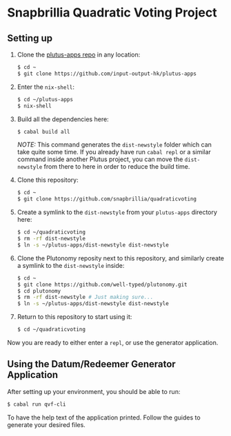 # Snapbrillia Quadratic Voting Project

## Setting up

1. Clone the [plutus-apps repo](https://github.com/input-output-hk/plutus-apps)
   in any location:
   ```bash
   $ cd ~
   $ git clone https://github.com/input-output-hk/plutus-apps
   ```
2. Enter the `nix-shell`:
   ```bash
   $ cd ~/plutus-apps
   $ nix-shell
   ```
3. Build all the dependencies here:
   ```bash
   $ cabal build all
   ```
   *NOTE:* This command generates the `dist-newstyle` folder which can take
   quite some time. If you already have run `cabal repl` or a similar command
   inside another Plutus project, you can move the `dist-newstyle` from there
   to here in order to reduce the build time.

4. Clone this repository:
   ```bash
   $ cd ~
   $ git clone https://github.com/snapbrillia/quadraticvoting
   ```

5. Create a symlink to the `dist-newstyle` from your `plutus-apps` directory
   here:
   ```bash
   $ cd ~/quadraticvoting
   $ rm -rf dist-newstyle
   $ ln -s ~/plutus-apps/dist-newstyle dist-newstyle
   ```

6. Clone the Plutonomy reposity next to this repository, and similarly create
   a symlink to the `dist-newstyle` inside:
   ```bash
   $ cd ~
   $ git clone https://github.com/well-typed/plutonomy.git
   $ cd plutonomy
   $ rm -rf dist-newstyle # Just making sure...
   $ ln -s ~/plutus-apps/dist-newstyle dist-newstyle
   ```

7. Return to this repository to start using it:
   ```bash
   $ cd ~/quadraticvoting
   ```

Now you are ready to either enter a `repl`, or use the generator application.

## Using the Datum/Redeemer Generator Application

After setting up your environment, you should be able to run:
```bash
$ cabal run qvf-cli
```
To have the help text of the application printed. Follow the guides to generate
your desired files.
